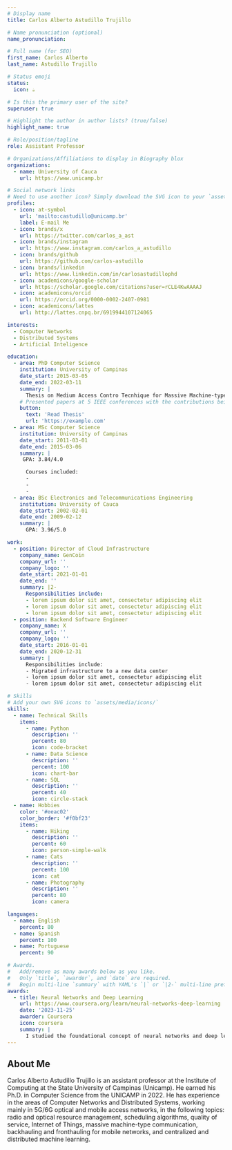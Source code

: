 ```yaml
---
# Display name
title: Carlos Alberto Astudillo Trujillo

# Name pronunciation (optional)
name_pronunciation: 

# Full name (for SEO)
first_name: Carlos Alberto
last_name: Astudillo Trujillo

# Status emoji
status:
  icon: ☕️

# Is this the primary user of the site?
superuser: true

# Highlight the author in author lists? (true/false)
highlight_name: true

# Role/position/tagline
role: Assistant Professor

# Organizations/Affiliations to display in Biography blox
organizations:
  - name: University of Cauca
    url: https://www.unicamp.br

# Social network links
# Need to use another icon? Simply download the SVG icon to your `assets/media/icons/` folder.
profiles:
  - icon: at-symbol
    url: 'mailto:castudillo@unicamp.br'
    label: E-mail Me
  - icon: brands/x
    url: https://twitter.com/carlos_a_ast
  - icon: brands/instagram
    url: https://www.instagram.com/carlos_a_astudillo
  - icon: brands/github
    url: https://github.com/carlos-astudillo
  - icon: brands/linkedin
    url: https://www.linkedin.com/in/carlosastudillophd
  - icon: academicons/google-scholar
    url: https://scholar.google.com/citations?user=rCLE4KwAAAAJ
  - icon: academicons/orcid
    url: https://orcid.org/0000-0002-2407-0981
  - icon: academicons/lattes
    url: http://lattes.cnpq.br/6919944107124065

interests:
  - Computer Networks
  - Distributed Systems
  - Artificial Inteligence

education:
  - area: PhD Computer Science
    institution: University of Campinas
    date_start: 2015-03-05
    date_end: 2022-03-11
    summary: |
      Thesis on Medium Access Contro Tecnhique for Massive Machine-type Communications in Cellular IoT Networks. Supervised by [Prof Nelson L.S. da Fonseca](https://www.ic.unicamp.br/~nfonseca/). 
    # Presented papers at 5 IEEE conferences with the contributions being published in 2 Springer journals.
    button:
      text: 'Read Thesis'
      url: 'https://example.com'
  - area: MSc Computer Science
    institution: University of Campinas
    date_start: 2011-03-01
    date_end: 2015-03-06
    summary: |
     GPA: 3.84/4.0

      Courses included:
      - 
      - 
      - 
  - area: BSc Electronics and Telecommunications Engineering
    institution: University of Cauca
    date_start: 2002-02-01
    date_end: 2009-02-12
    summary: |
      GPA: 3.96/5.0

work:
  - position: Director of Cloud Infrastructure
    company_name: GenCoin
    company_url: ''
    company_logo: ''
    date_start: 2021-01-01
    date_end: ''
    summary: |2-
      Responsibilities include:
      - lorem ipsum dolor sit amet, consectetur adipiscing elit
      - lorem ipsum dolor sit amet, consectetur adipiscing elit
      - lorem ipsum dolor sit amet, consectetur adipiscing elit
  - position: Backend Software Engineer
    company_name: X
    company_url: ''
    company_logo: ''
    date_start: 2016-01-01
    date_end: 2020-12-31
    summary: |
      Responsibilities include:
      - Migrated infrastructure to a new data center
      - lorem ipsum dolor sit amet, consectetur adipiscing elit
      - lorem ipsum dolor sit amet, consectetur adipiscing elit

# Skills
# Add your own SVG icons to `assets/media/icons/`
skills:
  - name: Technical Skills
    items:
      - name: Python
        description: ''
        percent: 80
        icon: code-bracket
      - name: Data Science
        description: ''
        percent: 100
        icon: chart-bar
      - name: SQL
        description: ''
        percent: 40
        icon: circle-stack
  - name: Hobbies
    color: '#eeac02'
    color_border: '#f0bf23'
    items:
      - name: Hiking
        description: ''
        percent: 60
        icon: person-simple-walk
      - name: Cats
        description: ''
        percent: 100
        icon: cat
      - name: Photography
        description: ''
        percent: 80
        icon: camera

languages:
  - name: English
    percent: 80
  - name: Spanish
    percent: 100
  - name: Portuguese
    percent: 90

# Awards.
#   Add/remove as many awards below as you like.
#   Only `title`, `awarder`, and `date` are required.
#   Begin multi-line `summary` with YAML's `|` or `|2-` multi-line prefix and indent 2 spaces below.
awards:
  - title: Neural Networks and Deep Learning
    url: https://www.coursera.org/learn/neural-networks-deep-learning
    date: '2023-11-25'
    awarder: Coursera
    icon: coursera
    summary: |
      I studied the foundational concept of neural networks and deep learning. By the end, I was familiar with the significant technological trends driving the rise of deep learning; build, train, and apply fully connected deep neural networks; implement efficient (vectorized) neural networks; identify key parameters in a neural network’s architecture; and apply deep learning to your own applications.
---
```


## About Me

Carlos Alberto Astudillo Trujillo is an assistant professor at the Institute of Computing at the State University of
Campinas (Unicamp). He earned his Ph.D. in Computer Science from the UNICAMP in 2022. He has experience in the areas of Computer Networks and Distributed Systems, working mainly in 5G/6G optical and mobile access networks, in the following topics: radio and optical resource management, scheduling algorithms, quality of service, Internet of Things, massive machine-type communication, backhauling and fronthauling for mobile networks, and centralized and distributed machine learning.
